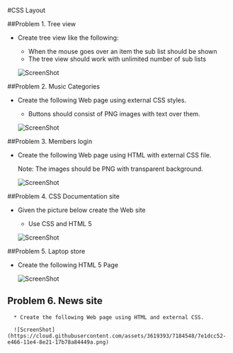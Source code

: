 #CSS Layout

##Problem 1. Tree view
 * Create tree view like the following:
     * When the mouse goes over an item the sub list should be shown
     * The tree view should work with unlimited number of sub lists

     ![ScreenShot](https://cloud.githubusercontent.com/assets/3619393/7184543/7e1aaafe-e466-11e4-85b3-0d2a91f7e2f0.png)

##Problem 2. Music Categories

 * Create the following Web page using external CSS styles.

     * Buttons should consist of PNG images with text over them.


     ![ScreenShot](https://cloud.githubusercontent.com/assets/3619393/7184547/7e1d5fce-e466-11e4-9839-5e30a95045d7.png)

##Problem 3. Members login

 * Create the following Web page using HTML with external CSS file.

   Note: The images should be PNG with transparent background.

   ![ScreenShot](https://cloud.githubusercontent.com/assets/3619393/7184545/7e1d45de-e466-11e4-965e-33f81b8ef5c6.png)

##Problem 4. CSS Documentation site

 * Given the picture below create the Web site

    * Use CSS and HTML 5

   ![ScreenShot](https://cloud.githubusercontent.com/assets/3619393/7184544/7e1aea8c-e466-11e4-9081-c96799bd0704.png)

##Problem 5. Laptop store

 * Create the following HTML 5 Page

   ![ScreenShot](https://cloud.githubusercontent.com/assets/3619393/7184546/7e1d5f4c-e466-11e4-885e-f28d1471879b.png)

## Problem 6. News site

      * Create the following Web page using HTML and external CSS.

      ![ScreenShot](https://cloud.githubusercontent.com/assets/3619393/7184548/7e1dcc52-e466-11e4-8e21-17b78a84449a.png)